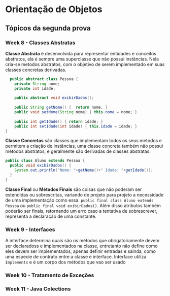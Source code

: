 # Orientação de Objetos

## Tópicos da segunda prova

### Week 8 - Classes Abstratas
  **Classe Abstrata** é desenvolvida para representar entidades e conceitos abstratos, ela é sempre uma superclasse que não possui instâncias. Nela cria-se metodos
  abstratos, com o objetivo de serem implementado em suas classes concretas derivadas.
  ```JAVA 
    public abstract class Pessoa {
      private String nome;
      private int idade;
      
      public abstract void exibirDados();
      
      public String getNome() {  return nome; }
      public void setNome(String nome) { this.nome = nome; }
      
      public int getIdade() { return idade; }
      public int setIdade(int idade) { this.idade = idade; }
  }   
  ```
  
  **Classe Concretas** são classes que implementam todos os seus metodos e permitem a criação de instâncias, uma classe concreta também não possui métodos abstratos,
  e geralmente são derivadas de classes abstratas.
  ```JAVA
  public class Aluno extends Pessoa {
    public void exibirDados() {
      System.out.println("Nome: "+getNome()+" Idade: "+getIdade());
    }
  }
  ```
  
  **Classe Final** ou **Métodos Finais** são coisas que não poderam ser estendidas ou sobrescritas, variando de projeto para projeto a necessidade de uma implementação como essa.
  `public final class Aluno extends Pessoa` ou 
  `public final void exibirDados()`. Além disso atributos também poderão ser finais, retornando um erro caso a tentativa de sobrescrever, representa a declaração de uma constante.
### Week 9 - Interfaces
A interface determina quais são os métodos que obrigatoriamente devem ser declaradoss e implementados na classe, entretanto não define como eles devem ser implementados, apenas definir entradas e sainda, como uma especie de contrato entre a classe e interface.
Interface utiliza `Implements` e é um corpo dos métodos que vao ser usado

### Week 10 - Tratamento de Exceções

### Week 11 - Java Colections
